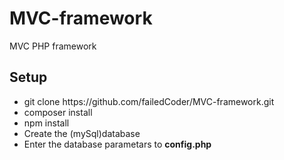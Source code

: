 # MVC-framework
MVC PHP framework

<h2>Setup</h2>
<ul>
  <li>git clone https://github.com/failedCoder/MVC-framework.git</li>
  <li>composer install</li>
  <li>npm install</li>
  <li>Create the (mySql)database</li>
  <li>Enter the database parametars to <strong>config.php</strong></li>
</ul>
